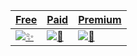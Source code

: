 | [Free](https://github.com/Elli-tt/el-plugins/wiki/Free) | [Paid](https://github.com/Elli-tt/el-plugins/wiki/Paid) | [Premium](https://github.com/Elli-tt/el-plugins/wiki/Premium) |
|------|------|---------|
| [![✨](https://emojipedia-us.s3.dualstack.us-west-1.amazonaws.com/thumbs/120/microsoft/209/sparkles_2728.png)](https://github.com/Elli-tt/el-plugins/wiki/Free)    | [![💛](https://emojipedia-us.s3.dualstack.us-west-1.amazonaws.com/thumbs/120/microsoft/209/yellow-heart_1f49b.png)](https://github.com/Elli-tt/el-plugins/wiki/Paid)    | [![💎](https://emojipedia-us.s3.dualstack.us-west-1.amazonaws.com/thumbs/120/microsoft/209/gem-stone_1f48e.png)](https://github.com/Elli-tt/el-plugins/wiki/Premium)       |






